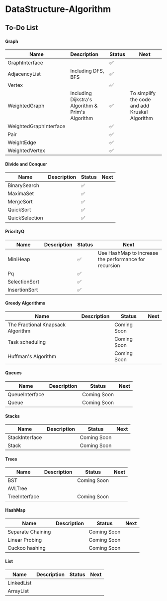 # DataStructure-Algorithm
## To-Do List
###
#### Graph
| Name        | Description | Status  |Next |
| ------------- |:-------------| -----| -----------|
| GraphInterface     |  |  ✅  |
| AdjacencyList      |Including DFS, BFS    |   ✅   |
| Vertex |       |    ✅   |
|   WeightedGraph |Including Dijkstra's Algorithm & Prim's Algorithm | ✅  | To simplify the code and add Kruskal Algorithm
|WeightedGraphInterface| |✅  |
|Pair||✅  |
|   WeightEdge||✅  |
|WeightedVertex||✅  |
#### Divide and Conquer
| Name        | Description | Status  |Next |
| ------------- |:-------------| -----| -----------|
|BinarySearch|  |✅  |
|MaximaSet| |✅  |
|MergeSort| |✅   |
|QuickSort| | ✅  
|QuickSelection| |✅  |

#### PriorityQ
| Name        | Description | Status  |Next |
| ------------- |:-------------| -----| -----------|
|MiniHeap|  |✅  |  Use HashMap to increase the performance  for recursion
|Pq|    |✅  
|SelectionSort| |✅  
|InsertionSort| |✅  

#### Greedy Algorithms
| Name        | Description | Status  |Next |
| ------------- |:-------------| -----| -----------|
| The Fractional Knapsack Algorithm||Coming Soon
| Task scheduling|| Coming Soon
|Huffman's Algorithm|| Coming Soon

#### Queues
| Name        | Description | Status  |Next |
| ------------- |:-------------| -----| -----------|
|QueueInterface|    |Coming Soon
|Queue| |Coming Soon

#### Stacks
| Name        | Description | Status  |Next |
| ------------- |:-------------| -----| -----------|
|StackInterface|| Coming Soon
|Stack ||   Coming Soon

#### Trees
| Name        | Description | Status  |Next |
| ------------- |:-------------| -----| -----------|
|BST|   |  Coming Soon
|AVLTree|
|TreeInterface||Coming Soon

#### HashMap
| Name        | Description | Status  |Next |
| ------------- |:-------------| -----| -----------|
| Separate Chaining|    |Coming Soon
|Linear Probing|    |   Coming Soon
|Cuckoo hashing|    |Coming Soon

#### List
|Name   |   Description | Status| Next|
| ------------- |:-------------| -----| -----------|
|LinkedList
|ArrayList
